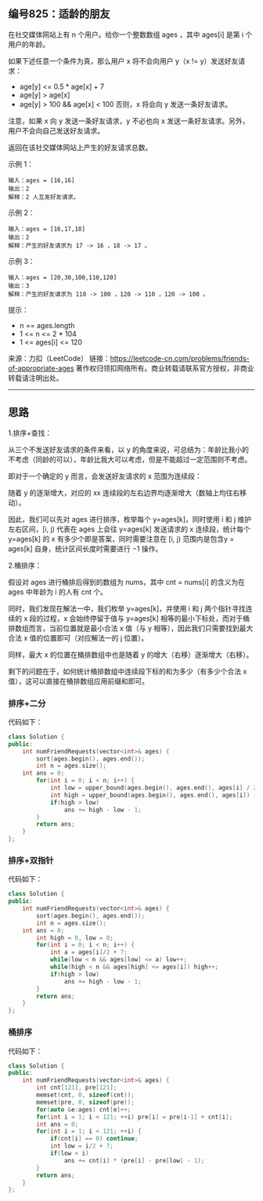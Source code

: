 ## 编号825：适龄的朋友

在社交媒体网站上有 n 个用户。给你一个整数数组 ages ，其中 ages[i] 是第 i 个用户的年龄。

如果下述任意一个条件为真，那么用户 x 将不会向用户 y（x != y）发送好友请求：

* age[y] <= 0.5 * age[x] + 7
* age[y] > age[x]
* age[y] > 100 && age[x] < 100
否则，x 将会向 y 发送一条好友请求。

注意，如果 x 向 y 发送一条好友请求，y 不必也向 x 发送一条好友请求。另外，用户不会向自己发送好友请求。

返回在该社交媒体网站上产生的好友请求总数。



示例 1：
```
输入：ages = [16,16]
输出：2
解释：2 人互发好友请求。
```
示例 2：
```
输入：ages = [16,17,18]
输出：2
解释：产生的好友请求为 17 -> 16 ，18 -> 17 。
```
示例 3：
```
输入：ages = [20,30,100,110,120]
输出：3
解释：产生的好友请求为 110 -> 100 ，120 -> 110 ，120 -> 100 。
```

提示：

* n == ages.length
* 1 <= n <= 2 * 104
* 1 <= ages[i] <= 120

来源：力扣（LeetCode）
链接：https://leetcode-cn.com/problems/friends-of-appropriate-ages
著作权归领扣网络所有。商业转载请联系官方授权，非商业转载请注明出处。

---
## 思路

1.排序+查找：

从三个不发送好友请求的条件来看，以 y 的角度来说，可总结为：年龄比我小的不考虑（同龄的可以），年龄比我大可以考虑，但是不能超过一定范围则不考虑。

即对于一个确定的 y 而言，会发送好友请求的 x 范围为连续段：

随着 y 的逐渐增大，对应的 xx 连续段的左右边界均逐渐增大（数轴上均往右移动）。

因此，我们可以先对 ages 进行排序，枚举每个 y=ages[k]，同时使用 i 和 j 维护左右区间，[i, j) 代表在 ages 上会往 y=ages[k] 发送请求的 x 连续段，统计每个 y=ages[k] 的 x 有多少个即是答案，同时需要注意在 [i, j) 范围内是包含y = ages[k] 自身，统计区间长度时需要进行 −1 操作。

2.桶排序：

假设对 ages 进行桶排后得到的数组为 nums，其中 cnt = nums[i] 的含义为在 ages 中年龄为 i 的人有 cnt 个。

同时，我们发现在解法一中，我们枚举 y=ages[k]，并使用 i 和 j 两个指针寻找连续的 x 段的过程，x 会始终停留于值与 y=ages[k] 相等的最小下标处，而对于桶排数组而言，当前位置就是最小合法 x 值（与 y 相等），因此我们只需要找到最大合法 x 值的位置即可（对应解法一的 j 位置）。

同样，最大 x 的位置在桶排数组中也是随着 y 的增大（右移）逐渐增大（右移）。

剩下的问题在于，如何统计桶排数组中连续段下标的和为多少（有多少个合法 x 值），这可以直接在桶排数组应用前缀和即可。


### 排序+二分

代码如下：
```c++
class Solution {
public:
    int numFriendRequests(vector<int>& ages) {
        sort(ages.begin(), ages.end());
        int n = ages.size();
	int ans = 0;
        for(int i = 0; i < n; i++) {
            int low = upper_bound(ages.begin(), ages.end(), ages[i] / 2 + 7) - ages.begin();
            int high = upper_bound(ages.begin(), ages.end(), ages[i]) - ages.begin();
            if(high > low)
                ans += high - low - 1;
        }
        return ans;
    }
};
```

### 排序+双指针

代码如下：
```c++
class Solution {
public:
    int numFriendRequests(vector<int>& ages) {
        sort(ages.begin(), ages.end());
        int n = ages.size(); 
	int ans = 0;
        int high = 0, low = 0;
        for(int i = 0; i < n; i++) {
            int a = ages[i]/2 + 7;
            while(low < n && ages[low] <= a) low++;
            while(high < n && ages[high] <= ages[i]) high++;
            if(high > low)
                ans += high - low - 1;
        }
        return ans;
    }
};
```

### 桶排序

代码如下：
```c++
class Solution {
public:
    int numFriendRequests(vector<int>& ages) {
        int cnt[121], pre[121];
        memset(cnt, 0, sizeof(cnt));
        memset(pre, 0, sizeof(pre));
        for(auto &e:ages) cnt[e]++;
        for(int i = 1; i < 121; ++i) pre[i] = pre[i-1] + cnt[i];
        int ans = 0;
        for(int i = 1; i < 121; ++i) {
            if(cnt[i] == 0) continue;
            int low = i/2 + 7;
            if(low < i) 
                ans += cnt[i] * (pre[i] - pre[low] - 1);
        }
        return ans;
    }
};
```